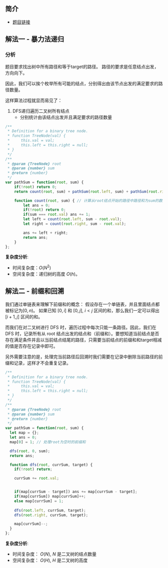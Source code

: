  
 
 
## 简介
- [题目链接](https://leetcode-cn.com/problems/path-sum-iii/)


## 解法一 - 暴力法递归
### 分析
题目要求找出树中所有路径和等于target的路径。
路径的要求是任意结点出发，方向向下。

因此，我们可以挨个枚举所有可能的结点，分别得出由该节点出发的满足要求的路径数量。

这样算法过程就显而易见了：
1. DFS递归遍历二叉树所有结点
    - 分别统计由该结点出发并且满足要求的路径数量

```javascript
/**
 * Definition for a binary tree node.
 * function TreeNode(val) {
 *     this.val = val;
 *     this.left = this.right = null;
 * }
 */
/**
 * @param {TreeNode} root
 * @param {number} sum
 * @return {number}
 */
var pathSum = function(root, sum) {
    if(!root) return 0;
    return count(root, sum) + pathSum(root.left, sum) + pathSum(root.right, sum);

    function count(root, sum) { // 计算从root结点开始的路径中路径和为sum的数量
        let ans = 0;
        if(!root) return 0;
        if(sum === root.val) ans += 1;
        let left = count(root.left, sum - root.val);
        let right = count(root.right, sum - root.val);

        ans += left + right;
        return ans;
    }
};

```

**复杂度分析**:
- 时间复杂度：$O(N^2)$
- 空间复杂度：递归树的高度 $O(h)$。

## 解法二 - 前缀和回溯
我们通过单链表来理解下前缀和的概念：
假设存在一个单链表，并且里面结点都被标记为$[0, n)$。
如果已知 $[0, i]$ 和 $[0, j],\ i < j$ 区间的和，那么我们一定可以得出 $[i+1, j]$ 区间的和。

而我们在对二叉树进行 DFS 时，遍历过程中每次只能一条路径。因此，我们在 DFS 时，记录所有从 root 结点出发的结点和（前缀和）。要想知道当前结点是否存在满足条件并且以当前结点结尾的路径，只需要当前结点的前缀和和target相减的值是否存在记录中即可。

另外需要注意的是，处理完当前路径后回溯时我们需要在记录中删除当前路径的前缀和记录，这样才不会重复记录。

```javascript
/**
 * Definition for a binary tree node.
 * function TreeNode(val) {
 *     this.val = val;
 *     this.left = this.right = null;
 * }
 */
/**
 * @param {TreeNode} root
 * @param {number} sum
 * @return {number}
 */
var pathSum = function(root, sum) {
  let map = {};
  let ans = 0;
  map[0] = 1; // 处理root为空时的前缀和

  dfs(root, 0, sum);
  return ans;

  function dfs(root, currSum, target) {
    if(!root) return;

    currSum += root.val;


    if(map[currSum - target]) ans += map[currSum - target];
    if(map[currSum]) map[currSum]++;
    else map[currSum] = 1;
    
    dfs(root.left, currSum, target);
    dfs(root.right, currSum, target);

    map[currSum]--;
  }
};

```

**复杂度分析**:
- 时间复杂度： $O(N)$, $N$ 是二叉树的结点数量
- 空间复杂度： $O(H)$, $H$ 是二叉树的高度